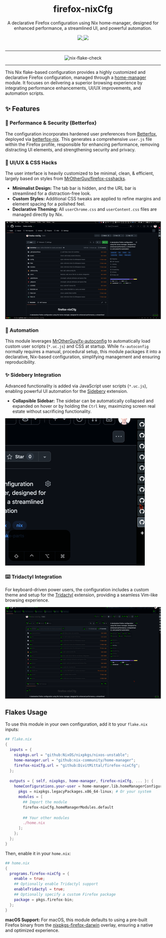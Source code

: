 <h1 align='center'>firefox-nixCfg</h1>
<div align='center'>
    <p>A declarative Firefox configuration using Nix home-manager, designed for enhanced performance, a streamlined UI, and powerful automation.</p>
    <div align='center'>
        <a href='https://github.com/DivitMittal/firefox-nixCfg'>
            <img src='https://img.shields.io/github/repo-size/DivitMittal/firefox-nixCfg?&style=for-the-badge&logo=github'>
        </a>
        <a href='https://github.com/DivitMittal/firefox-nixCfg/blob/main/LICENSE'>
            <img src='https://img.shields.io/static/v1.svg?style=for-the-badge&label=License&message=MIT&logo=unlicense'/>
        </a>
    </div>
    <br>
</div>

---

<div align='center'>
    <img src="https://github.com/DivitMittal/firefox-nixCfg/actions/workflows/.github/workflows/flake-check.yml/badge.svg" alt="nix-flake-check"/>
</div>

---

This Nix flake-based configuration provides a highly customized and declarative Firefox configuration, managed through a [home-manager](https://github.com/nix-community/home-manager) module. It focuses on delivering a superior browsing experience by integrating performance enhancements, UI/UX improvements, and automation scripts.

## ✨ Features

### 🚀 Performance & Security (Betterfox)

The configuration incorporates hardened user preferences from [Betterfox](https://github.com/yokoffing/Betterfox), deployed via [betterfox-nix](https://github.com/HeitorAugustoLN/betterfox-nix). This generates a comprehensive `user.js` file within the Firefox profile, responsible for enhancing performance, removing distracting UI elements, and strengthening security and privacy.

### 🎨 UI/UX & CSS Hacks

The user interface is heavily customized to be minimal, clean, & efficient, largely based on styles from [MrOtherGuy/firefox-csshacks](https.github.com/MrOtherGuy/firefox-csshacks).

- **Minimalist Design:** The tab bar is hidden, and the URL bar is streamlined for a distraction-free look.
- **Custom Styles:** Additional CSS tweaks are applied to refine margins and element spacing for a polished feel.
- **Declarative Theming:** All `userChrome.css` and `userContent.css` files are managed directly by Nix.

![Custom Firefox UI](assets/ui.png)

### 🤖 Automation

This module leverages [MrOtherGuy/fx-autoconfig](https://github.com/MrOtherGuy/fx-autoconfig) to automatically load custom user scripts (`*.uc.js`) and CSS at startup. While `fx-autoconfig` normally requires a manual, procedural setup, this module packages it into a declarative, Nix-based configuration, simplifying management and ensuring reproducibility.

### ✨ Sidebery Integration

Advanced functionality is added via JavaScript user scripts (`*.uc.js`), enabling powerful UI automation for the [Sidebery](https://addons.mozilla.org/en-US/firefox/addon/sidebery/) extension.

- **Collapsible Sidebar:** The sidebar can be automatically collapsed and expanded on hover or by holding the `Ctrl` key, maximizing screen real estate without sacrificing functionality.

![Sidebery Automation GIF](assets/sidebar.gif)

### ⌨️ Tridactyl Integration

For keyboard-driven power users, the configuration includes a custom theme and setup for the [Tridactyl](https://github.com/tridactyl/tridactyl) extension, providing a seamless Vim-like browsing experience.

![Tridactyl Theme GIF](assets/tridactyl.gif)

## Flakes Usage

To use this module in your own configuration, add it to your `flake.nix` inputs:

```nix
## flake.nix
{
  inputs = {
    nixpkgs.url = "github:NixOS/nixpkgs/nixos-unstable";
    home-manager.url = "github:nix-community/home-manager";
    firefox-nixCfg.url = "github:DivitMittal/firefox-nixCfg";
  };

  outputs = { self, nixpkgs, home-manager, firefox-nixCfg, ... }: {
    homeConfigurations.your-user = home-manager.lib.homeManagerConfiguration {
      pkgs = nixpkgs.legacyPackages.x86_64-linux; # Or your system
      modules = [
        ## Import the module
        firefox-nixCfg.homeManagerModules.default

        ## Your other modules
        ./home.nix
      ];
    };
  };
}
```

Then, enable it in your `home.nix`:

```nix
## home.nix
{
  programs.firefox-nixCfg = {
    enable = true;
    ## Optionally enable Tridactyl support
    enableTridactyl = true;
    ## Optionally specify a custom Firefox package
    package = pkgs.firefox-bin;
  };
}
```

**macOS Support:** For macOS, this module defaults to using a pre-built Firefox binary from the [nixpkgs-firefox-darwin](https://github.com/bandithedoge/nixpkgs-firefox-darwin) overlay, ensuring a native and optimized experience.
